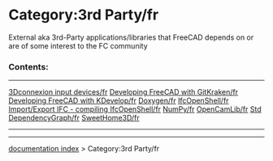 # Category:3rd Party/fr
External aka 3rd-Party applications/libraries that FreeCAD depends on or are of some interest to the FC community

### Contents:

  ------------------------------------------------------------------------- ----------------------------------------------------------------------------------------- -----------------------------------------------------------------------------------------------------------
  [3Dconnexion input devices/fr](3Dconnexion_input_devices/fr.md)   [Developing FreeCAD with GitKraken/fr](Developing_FreeCAD_with_GitKraken/fr.md)   [Developing FreeCAD with KDevelop/fr](Developing_FreeCAD_with_KDevelop/fr.md)
  [Doxygen/fr](Doxygen/fr.md)                                       [IfcOpenShell/fr](IfcOpenShell/fr.md)                                             [Import/Export IFC - compiling IfcOpenShell/fr](Import/Export_IFC_-_compiling_IfcOpenShell/fr.md)
  [NumPy/fr](NumPy/fr.md)                                           [OpenCamLib/fr](OpenCamLib/fr.md)                                                 [Std DependencyGraph/fr](Std_DependencyGraph/fr.md)
  [SweetHome3D/fr](SweetHome3D/fr.md)                                                                                                                         
  ------------------------------------------------------------------------- ----------------------------------------------------------------------------------------- -----------------------------------------------------------------------------------------------------------

---
[documentation index](../README.md) > Category:3rd Party/fr
